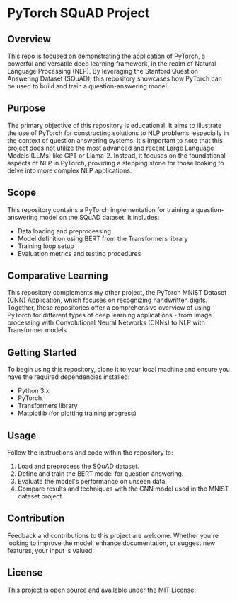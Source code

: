 # PyTorch SQuAD Project

## Overview
This repo is focused on demonstrating the application of PyTorch, a powerful and versatile deep learning framework, in the realm of Natural Language Processing (NLP). By leveraging the Stanford Question Answering Dataset (SQuAD), this repository showcases how PyTorch can be used to build and train a question-answering model.

## Purpose
The primary objective of this repository is educational. It aims to illustrate the use of PyTorch for constructing solutions to NLP problems, especially in the context of question answering systems. It's important to note that this project does not utilize the most advanced and recent Large Language Models (LLMs) like GPT or Llama-2. Instead, it focuses on the foundational aspects of NLP in PyTorch, providing a stepping stone for those looking to delve into more complex NLP applications.

## Scope
This repository contains a PyTorch implementation for training a question-answering model on the SQuAD dataset. It includes:
- Data loading and preprocessing
- Model definition using BERT from the Transformers library
- Training loop setup
- Evaluation metrics and testing procedures

## Comparative Learning
This repository complements my other project, the PyTorch MNIST Dataset (CNN) Application, which focuses on recognizing handwritten digits. Together, these repositories offer a comprehensive overview of using PyTorch for different types of deep learning applications - from image processing with Convolutional Neural Networks (CNNs) to NLP with Transformer models.

## Getting Started
To begin using this repository, clone it to your local machine and ensure you have the required dependencies installed:
- Python 3.x
- PyTorch
- Transformers library
- Matplotlib (for plotting training progress)

## Usage
Follow the instructions and code within the repository to:
1. Load and preprocess the SQuAD dataset.
2. Define and train the BERT model for question answering.
3. Evaluate the model's performance on unseen data.
4. Compare results and techniques with the CNN model used in the MNIST dataset project.

## Contribution
Feedback and contributions to this project are welcome. Whether you're looking to improve the model, enhance documentation, or suggest new features, your input is valued.

## License
This project is open source and available under the [MIT License](LICENSE).


